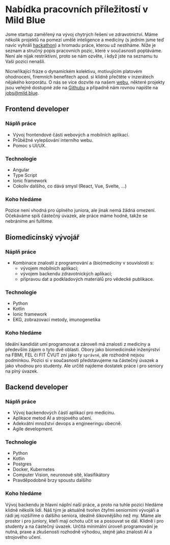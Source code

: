 # Nabídka pracovních příležitostí v Mild Blue

Jsme startup zaměřený na vývoj chytrých řešení ve zdravotnictví. Máme několik projektů na pomezí umělé inteligence 
a medicíny (s jedním jsme teď navíc vyhráli [hackathon](https://www.seznamzpravy.cz/clanek/uz-zadni-heparinovi-vrazi-vyvojari-dali-kalkulacku-leku-do-mobilu-130797))
a hromadu práce, kterou už nestíháme. Níže je seznam a stručný popis pracovních pozic, které v současnosti
poptáváme. Není ale nijak restriktivní, proto se nám ozvěte, i když jste na seznamu tu Vaši pozici nenašli.

Nicneříkající fráze o dynamickém kolektivu, motivujícím platovém ohodnocení, firemních benefitech apod. si klidně přečtěte 
v inzerátech nějakého korporátu. O nás se více dozvíte na našem [webu](https://mild.blue/), některé projekty jsou veřejně dostupné 
zde na [Githubu](https://github.com/mild-blue) a případně nám rovnou napište na [jobs@mild.blue](mailto:jobs@mild.blue). 


## Frontend developer
### Náplň práce
* Vývoj frontendové části webových a mobilních aplikací.
* Průběžné vylepšování interního webu.
* Pomoc s UI/UX.

### Technologie
* Angular
* Type Script
* Ionic framework
* Cokoliv dalšího, co dává smysl (React, Vue, Svelte, …)

### Koho hledáme
Pozice není vhodná pro úplného juniora, ale jinak nemá žádná omezení. Očekáváme spíš částečný úvazek, 
ale práce máme hodně, takže se nebráníme ani fulltime.
  

## Biomedicínský vývojář
### Náplň práce
* Kombinace znalostí z programování a (bio)medicíny v souvislosti s:
    * vývojem mobilních aplikací;
    * vývojem backendu zdravotnických aplikací;
    * přípravou dat a podkladových materiálů pro vědecké publikace.

### Technologie
* Python
* Kotlin  
* Ionic framework
* EKG, zobrazovací metody, imunogenetika


### Koho hledáme
Ideální kandidát umí programovat a zároveň má znalosti z medicíny a především zájem o tyto dvě oblasti. Obory jako 
biomedicínské inženýrství na FBMI, FEL či FIT ČVUT zní jako ty `správné`, ale rozhodně nejsou podmínkou.
Pozici si v současnosti představujeme na částečný úvazek a jako vhodnou pro studenty. Ale určitě najdeme dostatek 
práce i pro seniory na plný úvazek.

## Backend developer
### Náplň práce
* Vývoj backendových částí aplikací pro medicínu.
* Aplikace metod AI a strojového učení.
* Adekvátní množství devops a engineeringu obecně.
* Agile development.

### Technologie
* Python
* Kotlin
* Postgres  
* Docker, Kubernetes
* Computer Vision, neuronové sítě, klasifikátory
* Pravděpodobně brzy spoustu dalšího

### Koho hledáme
Vývoj backendu je hlavní náplní naší práce, a proto na tuhle pozici hledáme klidně několik lidí. Náš 
tým je aktuálně tvořen čtyřmi seniorními vývojáři a rádi jej rozšíříme o dalšího seniora, ideálně šikovnějšího 
než my. Máme ale prostor i pro juniory, kteří mají ochotu učit se a posouvat se dál. Klidně i pro studenty a na částečný 
úvazek. Určitá minimální úroveň programování je nutná, praxe a zkušenosti rozhodně výhodou, stejně jako znalosti AI a 
strojového učení.
